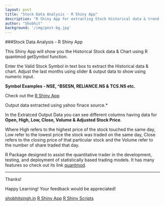 ```yaml
---
layout: post
title: "Stock Data Analysis - R Shiny App"
description: "R Shiny App for extracting Stock Historical data & trend Chart."
author: "Shobhit"
background: '/img/post-bg.jpg'
---
```


###Stock Data Analysis - R Shiny App

This Shiny App will show you the Historical Stock data & Chart using R quantmod getSymbol function.

Enter the Valid Stock Symbol in text box to extract the Historical data & chart. Adjust the last months using slider & output data to show using numeric input.

**Symbol Examples - NSE, ^BSESN, RELIANCE.NS & TCS.NS etc.**

Check out the [R Shiny App](https://shobhitsingh.shinyapps.io/StockDataApp/)

Output data extracted using yahoo finace source.*

In the Extratced Output Data you can see different columns having data for **Open, High, Low, Close, Volume & Adjusted Stock Price**.

Where High refers to the highest price of the stock touched the same day, Low refer to the lowest price the stock was traded on the same day, Close refers to the closing price of that particular stock and the Volume refer to the number of share traded that day.

R Package designed to assist the quantitative trader in the development, testing, and deployment of statistically based trading models. It has many features so check out its link [quantmod](https://cran.r-project.org/web/packages/quantmod/quantmod.pdf).

***


Thanks!

Happy Learning! Your feedback would be appreciated!

[shobhitsingh.in](http://shobhitsingh.in)
[R Shiny App](https://shobhitsingh.shinyapps.io/StockDataApp/)
[R Shiny Scripts](https://github.com/shobhit-singh/StockData)
